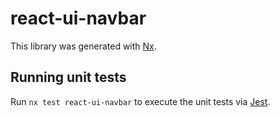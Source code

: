# react-ui-navbar

This library was generated with [Nx](https://nx.dev).

## Running unit tests

Run `nx test react-ui-navbar` to execute the unit tests via [Jest](https://jestjs.io).
